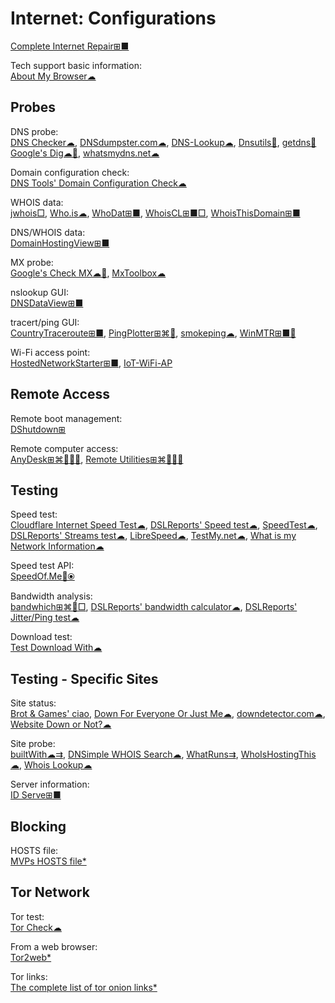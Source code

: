 # Internet: Configurations

[Complete Internet Repair⊞■](https://www.rizonesoft.com/downloads/complete-internet-repair/)

Tech support basic information:  
[About My Browser☁](https://aboutmybrowser.com/)

## Probes

DNS probe:  
[DNS Checker☁](https://dnschecker.org/),
[DNSdumpster.com☁](https://dnsdumpster.com/),
[DNS-Lookup☁](https://dns-lookup.com/),
[Dnsutils🐧](https://pkgs.org/download/dnsutils),
[getdns🔌](https://getdnsapi.net/)
[Google's Dig☁🧛](https://toolbox.googleapps.com/apps/dig/),
[whatsmydns.net☁](https://www.whatsmydns.net/)

Domain configuration check:  
[DNS Tools' Domain Configuration Check☁](http://webdnstools.com/dnstools/domain_check)

WHOIS data:  
[jwhois□](https://github.com/jonasob/jwhois),
[Who.is☁](https://who.is/),
[WhoDat⊞■](https://portableapps.com/apps/utilities/whodat-portable),
[WhoisCL⊞■□](https://www.nirsoft.net/utils/whoiscl.html),
[WhoisThisDomain⊞■](https://www.nirsoft.net/utils/whois_this_domain.html)

DNS/WHOIS data:  
[DomainHostingView⊞■](https://www.nirsoft.net/utils/domain_hosting_view.html)

MX probe:  
[Google's Check MX☁🧛](https://toolbox.googleapps.com/apps/checkmx/),
[MxToolbox☁](https://mxtoolbox.com/)

nslookup GUI:  
[DNSDataView⊞■](https://www.nirsoft.net/utils/dns_records_viewer.html)

tracert/ping GUI:  
[CountryTraceroute⊞■](https://www.nirsoft.net/utils/country_traceroute.html),
[PingPlotter⊞⌘🍎](https://www.pingplotter.com/),
[smokeping☁](https://www.dslreports.com/smokeping),
[WinMTR⊞■🐧](https://www.bitwizard.nl/mtr/)

Wi-Fi access point:  
[HostedNetworkStarter⊞■](https://www.nirsoft.net/utils/wifi_hotspot_starter.html),
[IoT-WiFi-AP](https://github.com/sdcampbell/IoT-WiFi-AP)

## Remote Access

Remote boot management:  
[DShutdown⊞](http://dimio.altervista.org/eng/#DShutdown)

Remote computer access:  
[AnyDesk⊞⌘🐧🍎🤖](https://anydesk.com/),
[Remote Utilities⊞⌘🐧🍎🤖](https://www.remoteutilities.com/)

## Testing

Speed test:  
[Cloudflare Internet Speed Test☁](https://speed.cloudflare.com/),
[DSLReports' Speed test☁](https://www.dslreports.com/speedtest),
[SpeedTest☁](https://www.speedtest.net/),
[DSLReports' Streams test☁](http://www.dslreports.com/tools/streamtest),
[LibreSpeed☁](https://librespeed.org/),
[TestMy.net☁](https://testmy.net/),
[What is my Network Information☁](https://webbrowsertools.com/network-information/)

Speed test API:  
[SpeedOf.Me🔌⦿](https://speedof.me/api.html)

Bandwidth analysis:  
[bandwhich⊞⌘🐧□](https://github.com/imsnif/bandwhich),
[DSLReports' bandwidth calculator☁](http://www.dslreports.com/calculator),
[DSLReports' Jitter/Ping test☁](https://www.dslreports.com/tools/pingtest)

Download test:  
[Test Download With☁](https://webbrowsertools.com/test-download-with/)

## Testing - Specific Sites

Site status:  
[Brot & Games' ciao](https://brotandgames.com/ciao/),
[Down For Everyone Or Just Me☁](https://downforeveryoneorjustme.com/),
[downdetector.com☁](https://downdetector.com/),
[Website Down or Not?☁](https://www.websiteplanet.com/webtools/down-or-not/)

Site probe:  
[builtWith☁⇉](https://builtwith.com/),
[DNSimple WHOIS Search☁](https://dnsimple.com/whois),
[WhatRuns⇉](https://www.whatruns.com/),
[WhoIsHostingThis☁](https://www.whoishostingthis.com/),
[Whois Lookup☁](https://whois.domaintools.com/)

Server information:  
[ID Serve⊞■](https://www.grc.com/id/idserve.htm)

## Blocking

HOSTS file:  
[MVPs HOSTS file*](https://winhelp2002.mvps.org/hosts.htm)

## Tor Network

Tor test:  
[Tor Check☁](https://check.torproject.org/)

From a web browser:  
[Tor2web*](https://www.tor2web.org/)

Tor links:  
[The complete list of tor onion links*](https://hiddenwikitor.net/)
